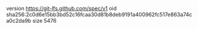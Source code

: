 version https://git-lfs.github.com/spec/v1
oid sha256:2c0d6e15bb3bd52c16fcaa30d81b8deb9191a400962fc517e863a74ca0c2da9b
size 5476
